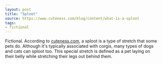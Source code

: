 ```yaml
---
layout: post
title: "Sploot"
source: https://www.cuteness.com/blog/content/what-is-a-sploot
tags:
- fictional
---
```


Fictional. According to <a href="{{ page.source }}">cuteness.com</a>, a sploot is a type of stretch that some pets do. Although it's typically associated with corgis, many types of dogs and cats can sploot too. This special stretch is defined as a pet laying on their belly while stretching their legs out behind them.
